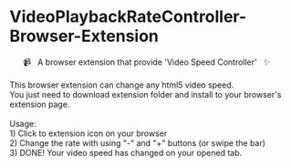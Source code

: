 # VideoPlaybackRateController-Browser-Extension
 &nbsp; &nbsp; &nbsp; 📹 &nbsp; A browser extension that provide 'Video Speed Controller' &nbsp; ✨
<br><br>
This browser extension can change any html5 video speed.<br>
You just need to download extension folder and install to your browser's extension page.
<br><br>
Usage: <br>
    1) Click to extension icon on your browser <br>
    2) Change the rate with using "-" and "+" buttons (or swipe the bar) <br>
    3) DONE! Your video speed has changed on your opened tab. <br>
